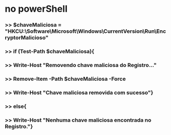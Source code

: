 # no powerShell

### >> $chaveMaliciosa = "HKCU:\Software\Microsoft\Windows\CurrentVersion\Run\EncryptorMalicioso"
### >> if (Test-Path $chaveMaliciosa){
### >> Write-Host "Removendo chave maliciosa do Registro..."
### >> Remove-Item -Path $chaveMaliciosa -Force
### >> Write-Host "Chave maliciosa removida com sucesso"}
### >> else{
### >> Write-Host "Nenhuma chave maliciosa encontrada no Registro."}
